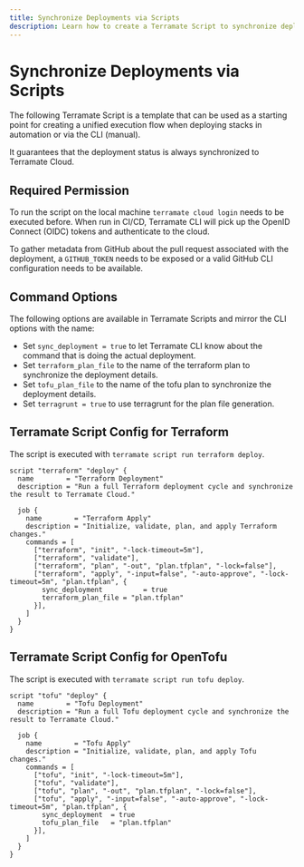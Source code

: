 ```yaml
---
title: Synchronize Deployments via Scripts
description: Learn how to create a Terramate Script to synchronize deployment status, logs and details with Terramate CLI to Terramate Cloud in automation.
---
```


# Synchronize Deployments via Scripts

The following Terramate Script is a template that can be used as a starting point for creating a unified execution flow when deploying stacks in automation or via the CLI (manual).

It guarantees that the deployment status is always synchronized to Terramate Cloud.

## Required Permission

To run the script on the local machine `terramate cloud login` needs to be executed before.
When run in CI/CD, Terramate CLI will pick up the OpenID Connect (OIDC) tokens and authenticate to the cloud.

To gather metadata from GitHub about the pull request associated with the deployment, a `GITHUB_TOKEN` needs to be exposed or a valid GitHub CLI configuration needs to be available.

## Command Options

The following options are available in Terramate Scripts and mirror the CLI options with the name:

- Set `sync_deployment = true` to let Terramate CLI know about the command that is doing the actual deployment.
- Set `terraform_plan_file` to the name of the terraform plan to synchronize the deployment details.
- Set `tofu_plan_file` to the name of the tofu plan to synchronize the deployment details.
- Set `terragrunt = true` to use terragrunt for the plan file generation.

## Terramate Script Config for Terraform

The script is executed with `terramate script run terraform deploy`.

```hcl
script "terraform" "deploy" {
  name        = "Terraform Deployment"
  description = "Run a full Terraform deployment cycle and synchronize the result to Terramate Cloud."

  job {
    name        = "Terraform Apply"
    description = "Initialize, validate, plan, and apply Terraform changes."
    commands = [
      ["terraform", "init", "-lock-timeout=5m"],
      ["terraform", "validate"],
      ["terraform", "plan", "-out", "plan.tfplan", "-lock=false"],
      ["terraform", "apply", "-input=false", "-auto-approve", "-lock-timeout=5m", "plan.tfplan", {
        sync_deployment          = true
        terraform_plan_file = "plan.tfplan"
      }],
    ]
  }
}
```

## Terramate Script Config for OpenTofu

The script is executed with `terramate script run tofu deploy`.

```hcl
script "tofu" "deploy" {
  name        = "Tofu Deployment"
  description = "Run a full Tofu deployment cycle and synchronize the result to Terramate Cloud."

  job {
    name        = "Tofu Apply"
    description = "Initialize, validate, plan, and apply Tofu changes."
    commands = [
      ["tofu", "init", "-lock-timeout=5m"],
      ["tofu", "validate"],
      ["tofu", "plan", "-out", "plan.tfplan", "-lock=false"],
      ["tofu", "apply", "-input=false", "-auto-approve", "-lock-timeout=5m", "plan.tfplan", {
        sync_deployment  = true
        tofu_plan_file   = "plan.tfplan"
      }],
    ]
  }
}
```
